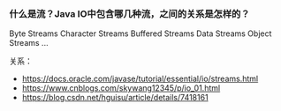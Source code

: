 ### 什么是流？Java IO中包含哪几种流，之间的关系是怎样的？

Byte Streams
Character Streams
Buffered Streams
Data Streams
Object Streams
...

关系：

- https://docs.oracle.com/javase/tutorial/essential/io/streams.html
- https://www.cnblogs.com/skywang12345/p/io_01.html
- https://blog.csdn.net/hguisu/article/details/7418161
